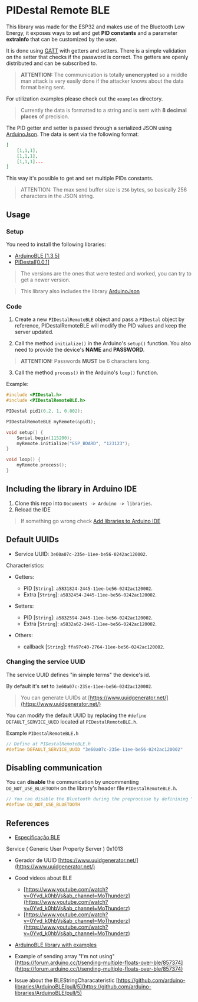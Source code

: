 <!--
 Copyright (c) 2023 Rafael Farias

 This software is released under the MIT License.
 https://opensource.org/licenses/MIT
-->

# PIDestal Remote BLE

This library was made for the ESP32 and makes use of the Bluetooth Low Energy, it exposes ways to set and get **PID constants** and a parameter **extraInfo** that can be customized by the user.

It is done using [GATT](https://www.bluetooth.com/bluetooth-resources/intro-to-bluetooth-gap-gatt/) with getters and setters. There is a simple validation on the setter that checks if the password is correct. The getters are openly distributed and can be subscribed to.

> **ATTENTION:** The communication is totally **unencrypted** so a middle man attack is very easily done if the attacker knows about the data format being sent.

For utilization examples please check out the `examples` directory.

> Currently the data is formatted to a string and is sent with **8 decimal places** of precision.

The PID getter and setter is passed through a serialized JSON using [ArduinoJson](https://github.com/bblanchon/ArduinoJson). The data is sent via the following format:

```json
[
    [1,1,1],
    [1,1,1],
    [1,1,1]...
]
```

This way it's possible to get and set multiple PIDs constants.

> ATTENTION: The max send buffer size is `256` bytes, so basically 256 characters in the JSON string.

## Usage

### Setup

You need to install the following libraries:

-   [ArduinoBLE [1.3.5]](https://github.com/arduino-libraries/ArduinoBLE)
-   [PIDestal[0.0.1]](https://github.com/HefestusTec/PIDestal)

> The versions are the ones that were tested and worked, you can try to get a newer version.

> This library also includes the library [ArduinoJson](https://github.com/bblanchon/ArduinoJson)

### Code

1. Create a new `PIDestalRemoteBLE` object and pass a `PIDestal` object by reference, PIDestalRemoteBLE will modify the PID values and keep the server updated.

2. Call the method `initialize()` in the Arduino's `setup()` function. You also need to provide the device's **NAME** and **PASSWORD**.

> **ATTENTION:** Passwords **MUST** be 6 characters long.

3. Call the method `process()` in the Arduino's `loop()` function.

Example:

```cpp
#include <PIDestal.h>
#include <PIDestalRemoteBLE.h>

PIDestal pid1(0.2, 1, 0.002);

PIDestalRemoteBLE myRemote(&pid1);

void setup() {
    Serial.begin(115200);
    myRemote.initialize("ESP_BOARD", "123123");
}

void loop() {
    myRemote.process();
}
```

## Including the library in Arduino IDE

1. Clone this repo into `Documents -> Arduino -> libraries`.
2. Reload the IDE

> If something go wrong check [Add libraries to Arduino IDE](https://support.arduino.cc/hc/en-us/articles/5145457742236-Add-libraries-to-Arduino-IDE)

## Default UUIDs

-   Service UUID: `3e60a07c-235e-11ee-be56-0242ac120002`.

Characteristics:

-   Getters:

    -   PID [`String`]: `a5831824-2445-11ee-be56-0242ac120002`.
    -   Extra [`String`]: `a5832454-2445-11ee-be56-0242ac120002`.

-   Setters:

    -   PID [`String`]: `a5832594-2445-11ee-be56-0242ac120002`.
    -   Extra [`String`]: `a5832a62-2445-11ee-be56-0242ac120002`.

-   Others:

    -   callback [`String`]: `ffa97c40-2764-11ee-be56-0242ac120002`.

### Changing the service UUID

The service UUID defines "in simple terms" the device's id.

By default it's set to `3e60a07c-235e-11ee-be56-0242ac120002`.

> You can generate UUIDs at [https://www.uuidgenerator.net/](https://www.uuidgenerator.net/)

You can modify the default UUID by replacing the `#define DEFAULT_SERVICE_UUID` located at `PIDestalRemoteBLE.h`.

Example `PIDestalRemoteBLE.h`

```cpp
// Define at PIDestalRemoteBLE.h
#define DEFAULT_SERVICE_UUID "3e60a07c-235e-11ee-be56-0242ac120002"
```

## Disabling communication

You can **disable** the communication by uncommenting `DO_NOT_USE_BLUETOOTH` on the library's header file `PIDestalRemoteBLE.h`.

```cpp
// You can disable the Bluetooth during the preprocesse by definining "DO_NOT_USE_BLUETOOTH"
#define DO_NOT_USE_BLUETOOTH
```

## References

-   [Especificação BLE](https://btprodspecificationrefs.blob.core.windows.net/assigned-numbers/Assigned%20Number%20Types/Assigned_Numbers.pdf#page=63&zoom=100,96,94)

Service ( Generic User Property Server )
0x1013

-   Gerador de UUID [https://www.uuidgenerator.net/](https://www.uuidgenerator.net/)

-   Good videos about BLE

    -   [https://www.youtube.com/watch?v=0Yvd_k0hbVs&ab_channel=MoThunderz](https://www.youtube.com/watch?v=0Yvd_k0hbVs&ab_channel=MoThunderz)
    -   [https://www.youtube.com/watch?v=0Yvd_k0hbVs&ab_channel=MoThunderz](https://www.youtube.com/watch?v=0Yvd_k0hbVs&ab_channel=MoThunderz)

-   [ArduinoBLE library with examples](https://github.com/arduino-libraries/ArduinoBLE)

-   Example of sending array "I'm not using" [https://forum.arduino.cc/t/sending-multiple-floats-over-ble/857374](https://forum.arduino.cc/t/sending-multiple-floats-over-ble/857374)

-   Issue about the BLEStringCharacateristic [https://github.com/arduino-libraries/ArduinoBLE/pull/5](https://github.com/arduino-libraries/ArduinoBLE/pull/5)
